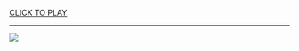 
<a href="https://premium76.site?title=msn_games_unblocked&ref=13M">CLICK TO PLAY</a></h3>
<hr>

<a href="https://premium76.site?title=msn_games_unblocked&ref=13M"><img src="https://clearcache.store/games.png"></a>


